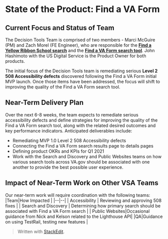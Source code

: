 # State of the Product: Find a VA Form

## Current Focus and Status of Team
The Decision Tools Team is comprised of two members - Marci McGuire (PM) and Zach Morel (FE Engineer), who are responsible for the **[Find a Yellow Ribbon School search](https://www.va.gov/education/yellow-ribbon-participating-schools/)** and the **[Find a VA Form search tool](https://www.va.gov/find-forms/)**.   John Hashimoto with the US Digital Service is the Product Owner for both products.

The initial focus of the Decision Tools team is remediating serious **Level 2 508 Accessibility defects** discovered following the Find a VA Form initial MVP launch.   Once those items have been addressed, the focus will shift to improving the quality of the Find a VA Form search tool. 

## Near-Term Delivery Plan

Over the next 6-8 weeks, the team expects to remediate serious accessibility defects and define strategies for improving the quality of the Find a VA Form search tool, along with the related desired outcomes and key performance indicators.  Anticipated deliverables include:

 - Remediating MVP 1.0 Level 2 508 Accessibility defects
 - Connecting the Find a VA Form search results page to details pages
 - Defining product OKRs and KPIs for Q1 2021
 - Work with the Search and Discovery and Public Websites teams on how various search tools across VA.gov should be associated with one another to provide the best possible user experience.

## Impact of Near-Term Work on Other VSA Teams

Our near-term work will require coordination with the following teams:
|Team|How Impacted  |
|--|--|
| Accessibility | Reviewing and approving 508 fixes  |
| Search and Discovery | Determining how primary search should be associated with Find a VA Form search  |
|  Public Websites|Occasional guidance from Nick and Kelson related to the Lighthouse API|
|QA|Guidance on using TestRail, testing new features |
> Written with [StackEdit](https://stackedit.io/).

